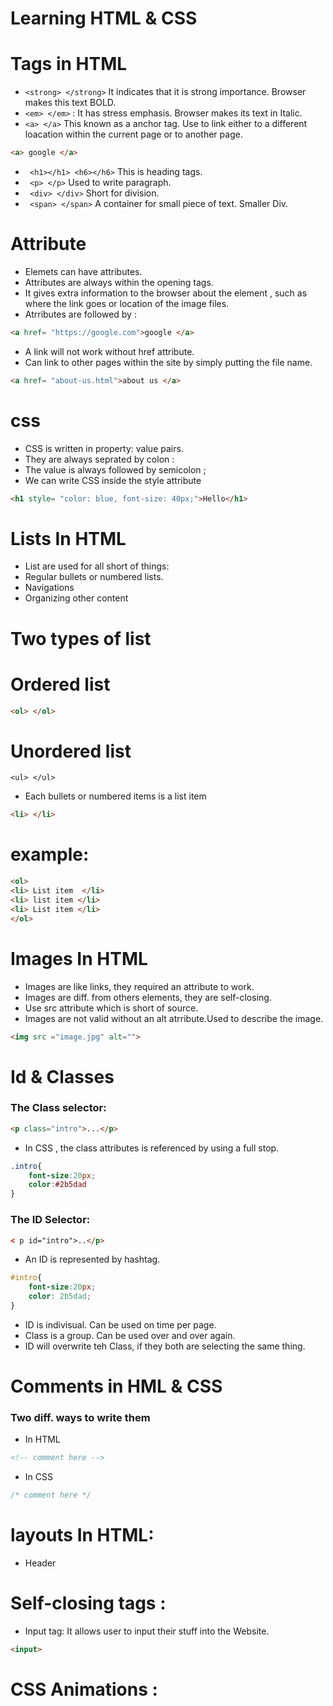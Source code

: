 # Learning HTML & CSS

# Tags in HTML

* ```<strong> </strong>``` It indicates that it is strong importance. Browser makes this text BOLD.
* ```<em> </em>``` : It has stress emphasis. Browser makes its text in Italic.
* ```<a> </a>``` This known as a anchor tag. Use to link either to a different loacation within the current page or to another page.
 


``` html 
<a> google </a>
```
* ``` <h1></h1> <h6></h6>``` This is heading tags. 
* ``` <p> </p>``` Used to write paragraph.
* ``` <div> </div>``` Short for division.
* ``` <span> </span>``` A container for small piece of text. Smaller Div.
# Attribute 

* Elemets can have attributes.
* Attributes  are always within the opening tags.
* It gives extra information to the browser about the element , such as where the link goes or location of the image files.
* Atrributes are followed by :
``` html
<a href= "https://google.com">google </a>
```
* A link will not work without href attribute.
* Can link to other pages within the site by simply putting the file name.
``` html
<a href= "about-us.html">about us </a>
``` 
# css

* CSS is written in property: value pairs.
* They are always seprated by colon :
* The value is always followed by semicolon ;
* We can write CSS inside the style attribute 
``` html
<h1 style= "color: blue, font-size: 40px;">Hello</h1>
```
# Lists In HTML

* List are used for all short of things:
* Regular bullets or numbered lists.
* Navigations 
* Organizing other content
# Two types of list
# Ordered list 
 ``` html  
 <ol> </ol> 
 ```

# Unordered list
``` 
<ul> </ul>
```
* Each bullets or numbered items is a list item 
``` html
<li> </li>
```
# example:
``` html
<ol>
<li> List item  </li>
<li> list item </li>
<li> List item </li>
</ol>
```
# Images In HTML
* Images are like links, they required an attribute to work.
* Images are diff. from others elements, they are self-closing.
* Use src attribute which is short of source.
* Images are not valid without an alt atrribute.Used to describe the image.
``` html
<img src ="image.jpg" alt="">
```
# Id & Classes
### The Class selector:
```html
<p class="intro">...</p>
```
* In CSS , the class attributes is referenced by using a full stop.
```css
.intro{
    font-size:20px;
    color:#2b5dad
}
```
### The ID Selector:
```html
< p id="intro">..</p>
```
* An ID is represented by hashtag.
``` css
#intro{
    font-size:20px;
    color: 2b5dad;
}
``` 
* ID is indivisual. Can be used on time per page.
* Class is a group. Can be used over and over again.
* ID will overwrite teh Class, if they both are selecting the same thing.

# Comments in HML & CSS

### Two diff. ways to write them
* In HTML 
```html
<!-- comment here -->
```
* In CSS
``` css
/* comment here */
```
# layouts In HTML:
* Header

# Self-closing tags :
* Input tag:  It allows user to input their stuff into the Website.
```html
<input>
```
# CSS Animations :
```css
```

